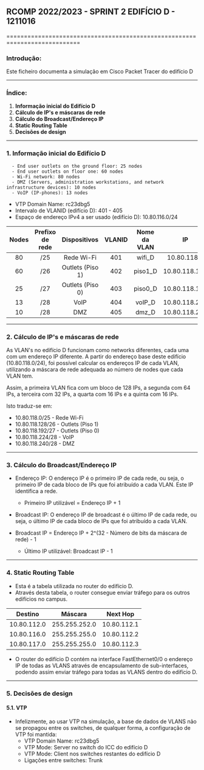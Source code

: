## RCOMP 2022/2023 - SPRINT 2 EDIFÍCIO D - 1211016 ##

===========================================================================

### Introdução: ###
Este ficheiro documenta a simulação em Cisco Packet Tracer do edifício D

------------------------------------------------------------------------------------------------------------------------------------------------------------

### Índice: ###

1. **Informação inicial do Edifício D**
2. **Cálculo de IP's e máscaras de rede**
3. **Cálculo do Broadcast/Endereço IP**
4. **Static Routing Table**
5. **Decisões de design**

------------------------------------------------------------------------------------------------------------------------------------------------------------

### 1. Informação inicial do Edifício D ###

      - End user outlets on the ground floor: 25 nodes
      - End user outlets on floor one: 60 nodes
      - Wi-Fi network: 80 nodes
      - DMZ (Servers, administration workstations, and network infrastructure devices): 10 nodes
      - VoIP (IP-phones): 13 nodes

- VTP Domain Name: rc23dbg5
- Intervalo de VLANID (edifício D): 401 - 405
- Espaço de endereço IPv4 a ser usado (edifício D): 10.80.116.0/24


| Nodes | Prefixo de rede |   Dispositivos   | VLANID | Nome da VLAN |      IP       |  Primeiro IP  |   Último IP   | Máscara de rede |   Broadcast   |
|:-----:|:---------------:|:----------------:|:------:|:------------:|:-------------:|:-------------:|:-------------:|:---------------:|:-------------:|
|  80   |       /25       |    Rede Wi-Fi    |  401   |    wifi_D    |  10.80.118.0  |  10.80.118.1  | 10.80.118.126 | 255.255.255.128 | 10.80.118.127 |
|  60   |       /26       | Outlets (Piso 1) |  402   |   piso1_D    | 10.80.118.128 | 10.80.118.129 | 10.80.118.190 | 255.255.255.192 | 10.80.118.191 |
|  25   |       /27       | Outlets (Piso 0) |  403   |   piso0_D    | 10.80.118.192 | 10.80.118.193 | 10.80.118.222 | 255.255.255.224 | 10.80.118.223 |
|  13   |       /28       |       VoIP       |  404   |    voIP_D    | 10.80.118.224 | 10.80.118.225 | 10.80.118.238 | 255.255.255.240 | 10.80.118.239 |
|  10   |       /28       |       DMZ        |  405   |    dmz_D     | 10.80.118.240 | 10.80.118.241 | 10.80.118.254 | 255.255.255.240 | 10.80.118.255 |

------------------------------------------------------------------------------------------------------------------------------------------------------------

### 2. Cálculo de IP's e máscaras de rede ###

As VLAN's no edifício D funcionam como networks diferentes, cada uma com um endereço IP diferente.
A partir do endereço base deste edifício (10.80.118.0/24), foi possível calcular os endereços IP de cada VLAN, utilizando a máscara de rede adequada ao número de nodes que 
cada VLAN tem.

Assim, a primeira VLAN fica com um bloco de 128 IPs, a segunda com 64 IPs, a terceira com 32 IPs, a quarta com 16 IPs e a quinta com 16 IPs.

Isto traduz-se em:
*  10.80.118.0/25 - Rede Wi-Fi
*  10.80.118.128/26 - Outlets (Piso 1)
*  10.80.118.192/27 - Outlets (Piso 0)
*  10.80.118.224/28 - VoIP
*  10.80.118.240/28 - DMZ

------------------------------------------------------------------------------------------------------------------------------------------------------------

### 3. Cálculo do Broadcast/Endereço IP ###

* Endereço IP: O endereço IP é o primeiro IP de cada rede, ou seja, o primeiro IP de cada bloco de IPs que foi atribuído a cada VLAN. Este IP identifica a rede.


     * Primeiro IP utilizável = Endereço IP + 1


* Broadcast IP: O endereço IP de broadcast é o último IP de cada rede, ou seja, o último IP de cada bloco de IPs que foi atribuído a cada VLAN.
* Broadcast IP = Endereço IP + 2^(32 - Número de bits da máscara de rede) - 1


    * Último IP utilizável: Broadcast IP - 1

------------------------------------------------------------------------------------------------------------------------------------------------------------

### 4. Static Routing Table ###

* Esta é a tabela utilizada no router do edifício D.
* Através desta tabela, o router consegue enviar tráfego para os outros edifícios no campus.

|   Destino   |    Máscara    |  Next Hop   |
|:-----------:|:-------------:|:-----------:|
| 10.80.112.0 | 255.255.252.0 | 10.80.112.1 |
| 10.80.116.0 | 255.255.255.0 | 10.80.112.2 |
| 10.80.117.0 | 255.255.255.0 | 10.80.112.3 |

* O router do edifício D contém na interface FastEthernet0/0 o endereço IP de todas as VLANS através de encapsulamento de sub-interfaces, podendo assim enviar tráfego para todas as VLANS dentro do edifício D.

------------------------------------------------------------------------------------------------------------------------------------------------------------


### 5. Decisões de design ###

 #### 5.1. VTP ####

* Infelizmente, ao usar VTP na simulação, a base de dados de VLANS não se propagou entre os switches, de qualquer forma, a configuração de VTP foi mantida:
    * VTP Domain Name: rc23dbg5
    * VTP Mode: Server no switch do ICC do edifício D
    * VTP Mode: Client nos switches restantes do edifício D
    * Ligações entre switches: Trunk
